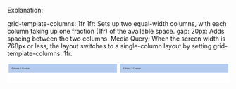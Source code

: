 Explanation:

grid-template-columns: 1fr 1fr: Sets up two equal-width columns, with each column taking up one fraction (1fr) of the available space.
gap: 20px: Adds spacing between the two columns.
Media Query: When the screen width is 768px or less, the layout switches to a single-column layout by setting grid-template-columns: 1fr.


<img src="image.png" >

